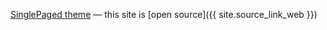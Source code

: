 [SinglePaged theme](https://github.com/t413/SinglePaged)
&mdash;
this site is [open source]({{ site.source_link_web }})

